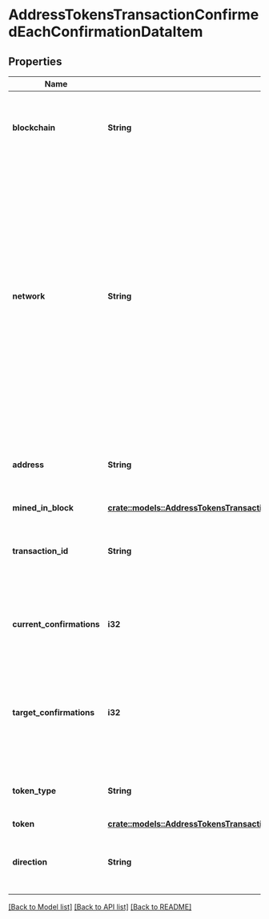 # AddressTokensTransactionConfirmedEachConfirmationDataItem

## Properties

Name | Type | Description | Notes
------------ | ------------- | ------------- | -------------
**blockchain** | **String** | Represents the specific blockchain protocol name, e.g. Ethereum, Bitcoin, etc. | 
**network** | **String** | Represents the name of the blockchain network used; blockchain networks are usually identical as technology and software, but they differ in data, e.g. - \"mainnet\" is the live network with actual data while networks like \"testnet\", \"ropsten\", \"rinkeby\" are test networks. | 
**address** | **String** | Defines the specific address to which the transaction has been sent. | 
**mined_in_block** | [**crate::models::AddressTokensTransactionConfirmedEachConfirmationDataItemMinedInBlock**](AddressTokensTransactionConfirmedEachConfirmation_data_item_minedInBlock.md) |  | 
**transaction_id** | **String** | Defines the unique ID of the specific transaction, i.e. its identification number. | 
**current_confirmations** | **i32** | Defines the number of currently received confirmations for the transaction. | 
**target_confirmations** | **i32** | Defines the number of confirmation transactions requested as callbacks, i.e. the system can notify till the n-th confirmation. | 
**token_type** | **String** | Defines the type of token sent with the transaction, e.g. ERC 20. | 
**token** | [**crate::models::AddressTokensTransactionConfirmedEachConfirmationToken**](AddressTokensTransactionConfirmedEachConfirmationToken.md) |  | 
**direction** | **String** | Defines whether the transaction is \"incoming\" or \"outgoing\". | 

[[Back to Model list]](../README.md#documentation-for-models) [[Back to API list]](../README.md#documentation-for-api-endpoints) [[Back to README]](../README.md)


